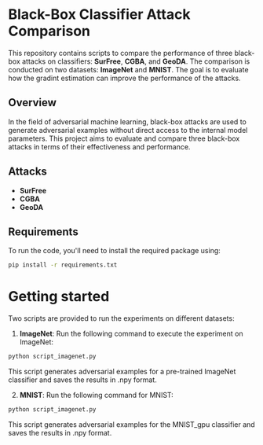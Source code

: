 # Black-Box Classifier Attack Comparison

This repository contains scripts to compare the performance of three black-box attacks on classifiers: **SurFree**, **CGBA**, and **GeoDA**. The comparison is conducted on two datasets: **ImageNet** and **MNIST**.
The goal is to evaluate how the gradint estimation can improve the performance of the attacks. 

## Overview

In the field of adversarial machine learning, black-box attacks are used to generate adversarial examples without direct access to the internal model parameters. This project aims to evaluate and compare three black-box attacks in terms of their effectiveness and performance.  

## Attacks

- **SurFree**
- **CGBA**
- **GeoDA**

## Requirements

To run the code, you'll need to install the required package using:

```bash
pip install -r requirements.txt
```
# Getting started

Two scripts are provided to run the experiments on different datasets:

1. **ImageNet**: Run the following command to execute the experiment on ImageNet:

```bash
python script_imagenet.py
```
   This script generates adversarial examples for a pre-trained ImageNet classifier and saves the results in .npy format.

2. **MNIST**: Run the following command for MNIST:
```bash
python script_imagenet.py
```
   This script generates adversarial examples for the MNIST_gpu classifier and saves the results in .npy format.



